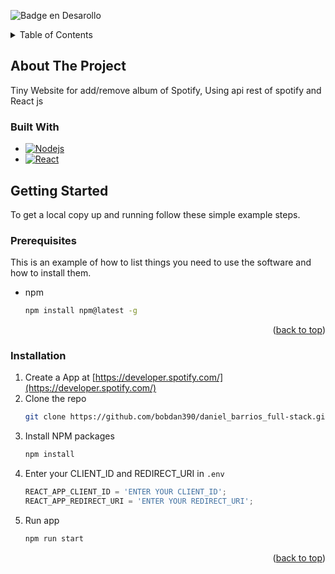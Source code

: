 ![Badge en Desarollo](https://img.shields.io/badge/STATUS-EN%20DESAROLLO-green)

<!-- TABLE OF CONTENTS -->
<details>
  <summary>Table of Contents</summary>
  <ol>
    <li>
      <a href="#about-the-project">About The Project</a>
      <ul>
        <li><a href="#built-with">Built With</a></li>
      </ul>
    </li>
    <li>
      <a href="#getting-started">Getting Started</a>
      <ul>
        <li><a href="#prerequisites">Prerequisites</a></li>
        <li><a href="#installation">Installation</a></li>
      </ul>
    </li>
  </ol>
</details>



<!-- ABOUT THE PROJECT -->
## About The Project

Tiny Website for add/remove album of Spotify, Using api rest of spotify and React js


### Built With

* [![Nodejs][Nodejs]][Nodejs-url]
* [![React][React.js]][React-url]


<!-- GETTING STARTED -->
## Getting Started

To get a local copy up and running follow these simple example steps.

### Prerequisites

This is an example of how to list things you need to use the software and how to install them.
* npm
  ```sh
  npm install npm@latest -g
  ```
<p align="right">(<a href="#readme-top">back to top</a>)</p>

### Installation

1. Create a App at [https://developer.spotify.com/](https://developer.spotify.com/)
2. Clone the repo
   ```sh
   git clone https://github.com/bobdan390/daniel_barrios_full-stack.git
   ```
3. Install NPM packages
   ```sh
   npm install
   ```
4. Enter your CLIENT_ID and REDIRECT_URI in `.env`
   ```js
   REACT_APP_CLIENT_ID = 'ENTER YOUR CLIENT_ID';
   REACT_APP_REDIRECT_URI = 'ENTER YOUR REDIRECT_URI';
   ```
3. Run app
   ```sh
   npm run start
   ```
   
<p align="right">(<a href="#readme-top">back to top</a>)</p>



<!-- MARKDOWN LINKS & IMAGES -->
[React.js]: https://img.shields.io/badge/React-20232A?style=for-the-badge&logo=react&logoColor=61DAFB
[React-url]: https://reactjs.org/
[Nodejs]: https://img.shields.io/badge/Node-20232A?style=for-the-badge&logo=node&logoColor=61DAFB
[Nodejs-url]: https://nodejs.org/en/
